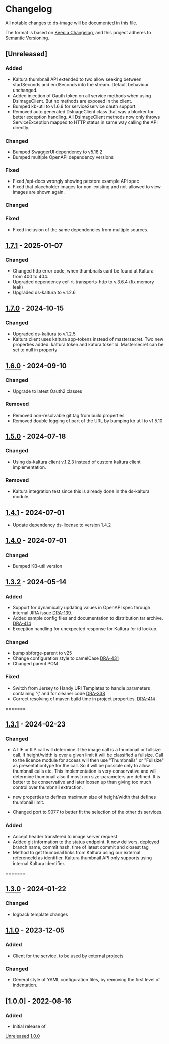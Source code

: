 # Changelog
All notable changes to ds-image will be documented in this file.

The format is based on [Keep a Changelog](https://keepachangelog.com/en/1.0.0/),
and this project adheres to [Semantic Versioning](https://semver.org/spec/v2.0.0.html).

## [Unreleased]

### Added
- Kaltura thumbnail API extended to two allow seeking between startSeconds and endSeconds into the stream. Default behaviour unchanged.
- Added injection of Oauth token on all service methods when using DsImageClient. But no methods  are exposed in the client.
- Bumped kb-util to v1.6.9 for service2service oauth support.
- Removed auto generated DsInageClient class that was a blocker for better exception handling. All DsImageClient methods now only throws ServiceException mapped to HTTP status in same way calling the API directly.


### Changed
- Bumped SwaggerUI dependency to v5.18.2
- Bumped multiple OpenAPI dependency versions

### Fixed
- Fixed /api-docs wrongly showing petstore example API spec
- Fixed that placeholder images for non-existing and not-allowed to view images are shown again. 

### Changed

### Fixed
- Fixed inclusion of the same dependencies from multiple sources.

## [1.7.1](https://github.com/kb-dk/ds-image/releases/tag/ds-image-1.7.1) - 2025-01-07
### Changed
- Changed http error code, when thumbnails cant be found at Kaltura from 400 to 404.
- Upgraded dependency cxf-rt-transports-http to v.3.6.4 (fix memory leak)
- Upgraded ds-kaltura to v.1.2.6


## [1.7.0](https://github.com/kb-dk/ds-image/releases/tag/ds-image-1.7.0) - 2024-10-15
### Changed
- Upgraded ds-kaltura to v.1.2.5
- Kaltura client uses kaltura app-tokens instead of mastersecret. Two new properties added: kaltura.token and katura.tokenId. Mastersecret can be set to null in property


## [1.6.0](https://github.com/kb-dk/ds-image/releases/tag/ds-image-1.6.0) - 2024-09-10
### Changed
-  Upgrade to latest Oauth2 classes

### Removed
- Removed non-resolvable git.tag from build.properties
- Removed double logging of part of the URL by bumping kb util to v1.5.10



## [1.5.0](https://github.com/kb-dk/ds-image/releases/tag/ds-image-1.5.0) - 2024-07-18
### Changed
- Using ds-kaltura client v.1.2.3 instead of custom kaltura client implementation. 

### Removed
-  Kaltura integration test since this is already done in the ds-kaltura module.


## [1.4.1](https://github.com/kb-dk/ds-image/releases/tag/ds-image-1.4.1) - 2024-07-01
- Update dependency ds-license to version 1.4.2

## [1.4.0](https://github.com/kb-dk/ds-image/releases/tag/ds-image-1.4.0) - 2024-07-01
### Changed
- Bumped KB-util version

## [1.3.2](https://github.com/kb-dk/ds-image/releases/tag/ds-image-1.3.2) - 2024-05-14
### Added
- Support for dynamically updating values in OpenAPI spec through internal JIRA issue [DRA-139](https://kb-dk.atlassian.net/browse/DRA-139).
- Added sample config files and documentation to distribution tar archive. [DRA-414](https://kb-dk.atlassian.net/browse/DRA-414)
- Exception handling for unexpected response for Kaltura for id lookup.

### Changed
- bump sbforge-parent to v25
- Change configuration style to camelCase [DRA-431](https://kb-dk.atlassian.net/browse/DRA-431)
- Changed parent POM

### Fixed
- Switch from Jersey to Handy URI Templates to handle parameters containing '{' and for cleaner code [DRA-338](https://kb-dk.atlassian.net/browse/DRA-338)
- Correct resolving of maven build time in project properties. [DRA-414](https://kb-dk.atlassian.net/browse/DRA-414)

=======
## [1.3.1](https://github.com/kb-dk/ds-image/releases/tag/ds-image-1.3.1) - 2024-02-23
### Changed

- A IIIF or IIIP  call will determine it the image call is a thumbnail or fullsize call. If height/width is over a given limit it
will be classified a fullsize. Call to the licence module for access will then use "Thumbnails" or "Fullsize" as presentationtype for the call.
So it will be possible only to allow thumbnail calls etc. This implementation is very conservative and will determine thumbnail also if most non size-parameters are defined.  It is better to be conservative and later loosen up than giving too much control over thumbnail extraction.

- new properties to defines maximum size of height/width that defines thumbnail limit.
- Changed port to 9077 to better fit the selection of the other ds services.

### Added
-  Accept header transfered to image server request
-  Added git information to the status endpoint. It now delivers, deployed branch name, commit hash, time of latest commit and closest tag
-  Method to get thumbnail links from Kaltura using our external referenceId as identifier. Kaltura thumbnail API only supports using internal Kaltura identifier.



=======
## [1.3.0](https://github.com/kb-dk/ds-image/releases/tag/ds-image-1.3.0) - 2024-01-22
### Changed 
- logback template changes


## [1.1.0](https://github.com/kb-dk/ds-image/releases/tag/v1.1.0) - 2023-12-05
### Added
- Client for the service, to be used by external projects

### Changed 
- General style of YAML configuration files, by removing the first level of indentation.


## [1.0.0] - 2022-08-16
### Added

- Initial release of <project>


[Unreleased](https://github.com/kb-dk/ds-image/compare/v1.0.0...HEAD)
[1.0.0](https://github.com/kb-dk/ds-image/releases/tag/v1.0.0)
